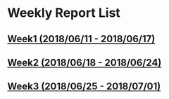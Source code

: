 # Weekly Report List

## [Week1 (2018/06/11 - 2018/06/17)](/week1.html)

## [Week2 (2018/06/18 - 2018/06/24)](/week2.html)

## [Week3 (2018/06/25 - 2018/07/01)](/week3.html)
